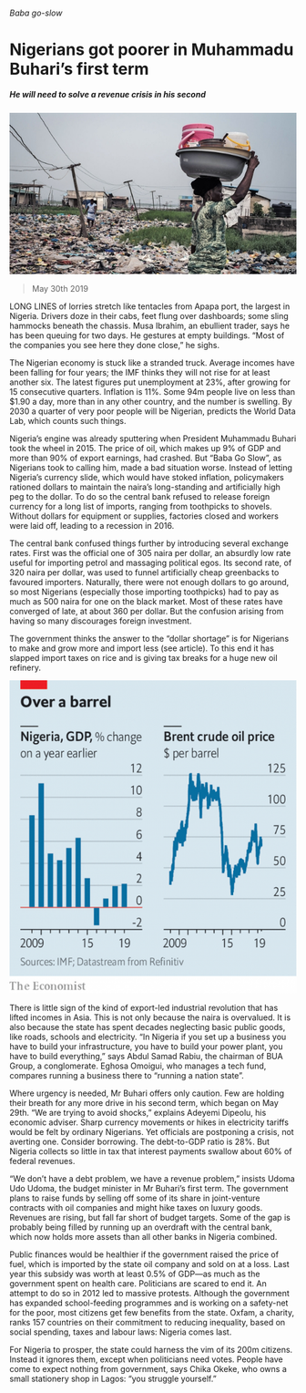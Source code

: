 ###### Baba go-slow

# Nigerians got poorer in Muhammadu Buhari’s first term 

##### He will need to solve a revenue crisis in his second 

![image](images/20190601_map006a.jpg) 

> May 30th 2019 

LONG LINES of lorries stretch like tentacles from Apapa port, the largest in Nigeria. Drivers doze in their cabs, feet flung over dashboards; some sling hammocks beneath the chassis. Musa Ibrahim, an ebullient trader, says he has been queuing for two days. He gestures at empty buildings. “Most of the companies you see here they done close,” he sighs. 

The Nigerian economy is stuck like a stranded truck. Average incomes have been falling for four years; the IMF thinks they will not rise for at least another six. The latest figures put unemployment at 23%, after growing for 15 consecutive quarters. Inflation is 11%. Some 94m people live on less than $1.90 a day, more than in any other country, and the number is swelling. By 2030 a quarter of very poor people will be Nigerian, predicts the World Data Lab, which counts such things. 

Nigeria’s engine was already sputtering when President Muhammadu Buhari took the wheel in 2015. The price of oil, which makes up 9% of GDP and more than 90% of export earnings, had crashed. But “Baba Go Slow”, as Nigerians took to calling him, made a bad situation worse. Instead of letting Nigeria’s currency slide, which would have stoked inflation, policymakers rationed dollars to maintain the naira’s long-standing and artificially high peg to the dollar. To do so the central bank refused to release foreign currency for a long list of imports, ranging from toothpicks to shovels. Without dollars for equipment or supplies, factories closed and workers were laid off, leading to a recession in 2016. 

The central bank confused things further by introducing several exchange rates. First was the official one of 305 naira per dollar, an absurdly low rate useful for importing petrol and massaging political egos. Its second rate, of 320 naira per dollar, was used to funnel artificially cheap greenbacks to favoured importers. Naturally, there were not enough dollars to go around, so most Nigerians (especially those importing toothpicks) had to pay as much as 500 naira for one on the black market. Most of these rates have converged of late, at about 360 per dollar. But the confusion arising from having so many discourages foreign investment. 

The government thinks the answer to the “dollar shortage” is for Nigerians to make and grow more and import less (see article). To this end it has slapped import taxes on rice and is giving tax breaks for a huge new oil refinery. 

![image](images/20190601_MAC148.png) 

There is little sign of the kind of export-led industrial revolution that has lifted incomes in Asia. This is not only because the naira is overvalued. It is also because the state has spent decades neglecting basic public goods, like roads, schools and electricity. “In Nigeria if you set up a business you have to build your infrastructure, you have to build your power plant, you have to build everything,” says Abdul Samad Rabiu, the chairman of BUA Group, a conglomerate. Eghosa Omoigui, who manages a tech fund, compares running a business there to “running a nation state”. 

Where urgency is needed, Mr Buhari offers only caution. Few are holding their breath for any more drive in his second term, which began on May 29th. “We are trying to avoid shocks,” explains Adeyemi Dipeolu, his economic adviser. Sharp currency movements or hikes in electricity tariffs would be felt by ordinary Nigerians. Yet officials are postponing a crisis, not averting one. Consider borrowing. The debt-to-GDP ratio is 28%. But Nigeria collects so little in tax that interest payments swallow about 60% of federal revenues. 

“We don’t have a debt problem, we have a revenue problem,” insists Udoma Udo Udoma, the budget minister in Mr Buhari’s first term. The government plans to raise funds by selling off some of its share in joint-venture contracts with oil companies and might hike taxes on luxury goods. Revenues are rising, but fall far short of budget targets. Some of the gap is probably being filled by running up an overdraft with the central bank, which now holds more assets than all other banks in Nigeria combined. 

Public finances would be healthier if the government raised the price of fuel, which is imported by the state oil company and sold on at a loss. Last year this subsidy was worth at least 0.5% of GDP—as much as the government spent on health care. Politicians are scared to end it. An attempt to do so in 2012 led to massive protests. Although the government has expanded school-feeding programmes and is working on a safety-net for the poor, most citizens get few benefits from the state. Oxfam, a charity, ranks 157 countries on their commitment to reducing inequality, based on social spending, taxes and labour laws: Nigeria comes last. 

For Nigeria to prosper, the state could harness the vim of its 200m citizens. Instead it ignores them, except when politicians need votes. People have come to expect nothing from government, says Chika Okeke, who owns a small stationery shop in Lagos: “you struggle yourself.” 

